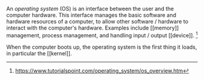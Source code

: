 An *operating system* (OS) is an interface between the user and the computer hardware. This interface manages the basic software and hardware resources of a computer, to allow other software / hardware to interact with the computer's hardware. Examples include [[memory]] management, process management, and handling input / output [[device]]. [^1] 

When the computer boots up, the operating system is the first thing it loads, in particular the [[kernel]].

[^1]: https://www.tutorialspoint.com/operating_system/os_overview.htm
